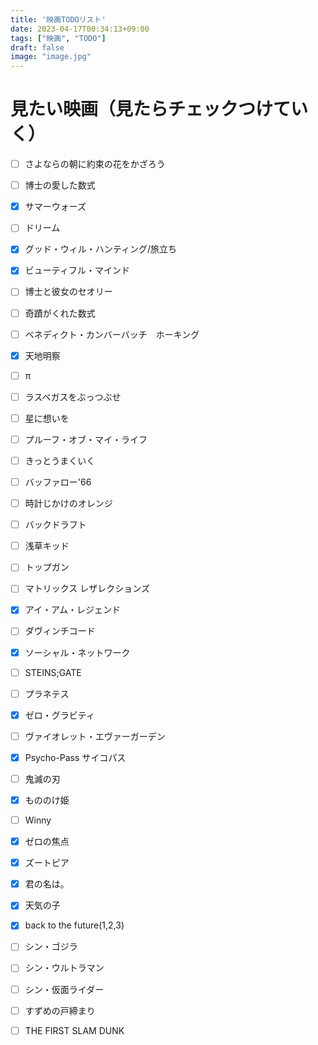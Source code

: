 ```yaml
---
title: '映画TODOリスト'
date: 2023-04-17T00:34:13+09:00
tags: ["映画", "TODO"]
draft: false
image: "image.jpg"
---
```


# 見たい映画（見たらチェックつけていく）
- [ ] さよならの朝に約束の花をかざろう
- [ ] 博士の愛した数式
- [x] サマーウォーズ
- [ ] ドリーム
- [x] グッド・ウィル・ハンティング/旅立ち
- [x] ビューティフル・マインド
- [ ] 博士と彼女のセオリー
- [ ] 奇蹟がくれた数式
- [ ] ベネディクト・カンバーバッチ　ホーキング
- [x] 天地明察
- [ ] π
- [ ] ラスベガスをぶっつぶせ
- [ ] 星に想いを
- [ ] プルーフ・オブ・マイ・ライフ
- [ ] きっとうまくいく
- [ ] バッファロー'66
- [ ] 時計じかけのオレンジ
- [ ] バックドラフト
- [ ] 浅草キッド
- [ ] トップガン
- [ ] マトリックス レザレクションズ
- [x] アイ・アム・レジェンド
- [ ] ダヴィンチコード
- [x] ソーシャル・ネットワーク
- [ ] STEINS;GATE
- [ ] プラネテス
- [x] ゼロ・グラビティ
- [ ] ヴァイオレット・エヴァーガーデン
- [x] Psycho-Pass サイコパス
- [ ] 鬼滅の刃
- [x] もののけ姫
- [ ] Winny
- [x] ゼロの焦点
- [x] ズートピア
- [x] 君の名は。
- [x] 天気の子
- [x] back to the future(1,2,3)
- [ ] シン・ゴジラ
- [ ] シン・ウルトラマン
- [ ] シン・仮面ライダー
- [ ] すずめの戸締まり
- [ ] THE FIRST SLAM DUNK


